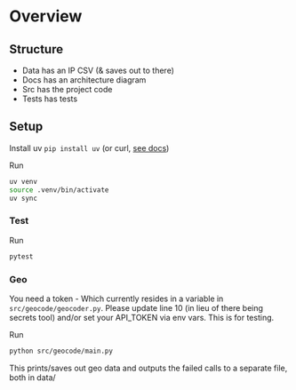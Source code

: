 # Overview

## Structure

- Data has an IP CSV (& saves out to there)
- Docs has an architecture diagram
- Src has the project code
- Tests has tests

## Setup

Install uv `pip install uv` (or curl, [see docs](https://github.com/astral-sh/uv))

Run
```zsh
uv venv
source .venv/bin/activate
uv sync
```

### Test

Run
```zsh
pytest
```

### Geo

You need a token - Which currently resides in a variable in `src/geocode/geocoder.py`. Please update line 10 (in lieu of there being secrets tool) and/or set your API_TOKEN via env vars. This is for testing.

Run 
```zsh
python src/geocode/main.py
```

This prints/saves out geo data and outputs the failed calls to a separate file, both in data/


